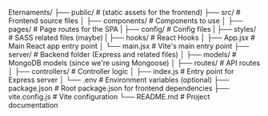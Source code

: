 
Eternaments/
├── public/            # (static assets for the frontend)
├── src/               # Frontend source files
│   ├── components/    # Components to use
│   ├── pages/         # Page routes for the SPA
|   ├── config/        # Config files
|   ├── styles/        # SASS related files (maybe)
|   ├── hooks/         # React Hooks
│   ├── App.jsx        # Main React app entry point
│   └── main.jsx       # Vite's main entry point
├── server/            # Backend folder (Express and related files)
│   ├── models/        # MongoDB models (since we're using Mongoose)
│   ├── routes/        # API routes
│   ├── controllers/   # Controller logic
│   ├── index.js       # Entry point for Express server
│   └── .env           # Environment variables (optional)
├── package.json       # Root package.json for frontend dependencies
├── vite.config.js     # Vite configuration
└── README.md          # Project documentation
